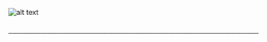              
   ![alt text](https://media.discordapp.net/attachments/834687071729090571/879079015909036112/Sans_titre_7.png) 
 
             ─────────────────────────────────────────────────────────────────────────────────────────────────────
                  
                  
